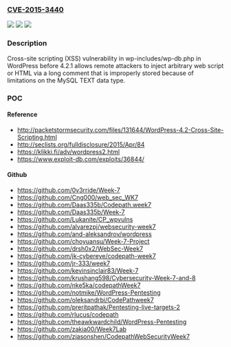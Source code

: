 ### [CVE-2015-3440](https://cve.mitre.org/cgi-bin/cvename.cgi?name=CVE-2015-3440)
![](https://img.shields.io/static/v1?label=Product&message=n%2Fa&color=blue)
![](https://img.shields.io/static/v1?label=Version&message=n%2Fa&color=blue)
![](https://img.shields.io/static/v1?label=Vulnerability&message=n%2Fa&color=brighgreen)

### Description

Cross-site scripting (XSS) vulnerability in wp-includes/wp-db.php in WordPress before 4.2.1 allows remote attackers to inject arbitrary web script or HTML via a long comment that is improperly stored because of limitations on the MySQL TEXT data type.

### POC

#### Reference
- http://packetstormsecurity.com/files/131644/WordPress-4.2-Cross-Site-Scripting.html
- http://seclists.org/fulldisclosure/2015/Apr/84
- https://klikki.fi/adv/wordpress2.html
- https://www.exploit-db.com/exploits/36844/

#### Github
- https://github.com/0v3rride/Week-7
- https://github.com/Cng000/web_sec_WK7
- https://github.com/Daas335b/Codepath.week7
- https://github.com/Daas335b/Week-7
- https://github.com/Lukanite/CP_wpvulns
- https://github.com/alvarezpj/websecurity-week7
- https://github.com/and-aleksandrov/wordpress
- https://github.com/choyuansu/Week-7-Project
- https://github.com/drsh0x2/WebSec-Week7
- https://github.com/jk-cybereye/codepath-week7
- https://github.com/jr-333/week7
- https://github.com/kevinsinclair83/Week-7
- https://github.com/krushang598/Cybersecurity-Week-7-and-8
- https://github.com/nke5ka/codepathWeek7
- https://github.com/notmike/WordPress-Pentesting
- https://github.com/oleksandrbi/CodePathweek7
- https://github.com/preritpathak/Pentesting-live-targets-2
- https://github.com/rlucus/codepath
- https://github.com/theawkwardchild/WordPress-Pentesting
- https://github.com/zakia00/Week7Lab
- https://github.com/zjasonshen/CodepathWebSecurityWeek7

